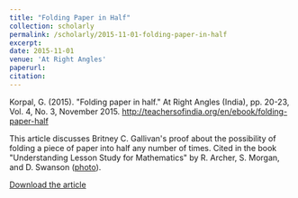 ```yaml
---
title: "Folding Paper in Half"
collection: scholarly
permalink: /scholarly/2015-11-01-folding-paper-in-half
excerpt: 
date: 2015-11-01
venue: 'At Right Angles'
paperurl: 
citation: 
---
```

Korpal, G. (2015). "Folding paper in half." At Right Angles (India), pp. 20-23, Vol. 4, No. 3, November 2015. <a href="http://teachersofindia.org/en/ebook/folding-paper-half">http://teachersofindia.org/en/ebook/folding-paper-half</a>

This article discusses Britney C. Gallivan's proof about the possibility of folding a piece of paper into half any number of times. Cited in the book "Understanding Lesson Study for Mathematics" by R. Archer, S. Morgan, and D. Swanson ([photo](https://gkorpal.github.io/images/gk-2020.png)).


[Download the article](https://gkorpal.github.io/files/folding_paper_in_half.pdf)
